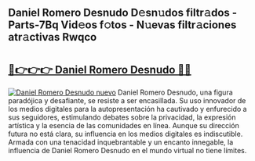 ## Daniel Romero Desnudo D𝚎sn𝚞dos filtr𝚊dos - Parts-7Bq Vid𝚎os f𝚘tos - N𝚞evas filtr𝚊ciones atr𝚊ctivas Rwqco

# <h2><a href="http://mb7vxb.tromn.icu/?c=Daniel+Romero+Desnudo">🔗👉👉👉 Daniel Romero Desnudo 🔗🔗</a></h2>

[![Daniel Romero Desnudo nuevo](https://i.imgur.com/pEAQMta.gif)](http://mb7vxb.tromn.icu/?c=Daniel+Romero+Desnudo)
Daniel Romero Desnudo, una figura paradójica y desafiante, se resiste a ser encasillada. Su uso innovador de los medios digitales para la autopresentación ha cautivado y enfurecido a sus seguidores, estimulando debates sobre la privacidad, la expresión artística y la esencia de las comunidades en línea. Aunque su dirección futura no está clara, su influencia en los medios digitales es indiscutible. Armada con una tenacidad inquebrantable y un encanto innegable, la influencia de Daniel Romero Desnudo en el mundo virtual no tiene límites.
